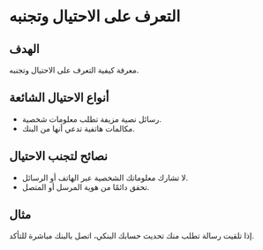 # التعرف على الاحتيال وتجنبه

## الهدف
معرفة كيفية التعرف على الاحتيال وتجنبه.

## أنواع الاحتيال الشائعة
- رسائل نصية مزيفة تطلب معلومات شخصية.
- مكالمات هاتفية تدعي أنها من البنك.

## نصائح لتجنب الاحتيال
- لا تشارك معلوماتك الشخصية عبر الهاتف أو الرسائل.
- تحقق دائمًا من هوية المرسل أو المتصل.

## مثال
إذا تلقيت رسالة تطلب منك تحديث حسابك البنكي، اتصل بالبنك مباشرة للتأكد.